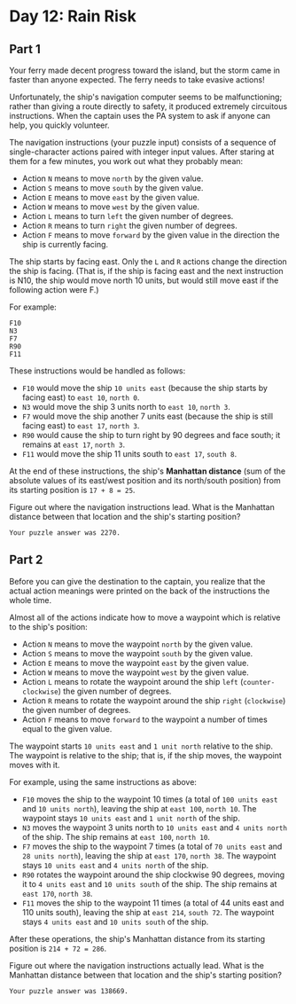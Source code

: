 # Day 12: Rain Risk 
## Part 1
Your ferry made decent progress toward the island, but the storm came in faster than anyone expected. The ferry needs to take evasive actions!

Unfortunately, the ship's navigation computer seems to be malfunctioning; rather than giving a route directly to safety, it produced extremely circuitous instructions. When the captain uses the PA system to ask if anyone can help, you quickly volunteer.

The navigation instructions (your puzzle input) consists of a sequence of single-character actions paired with integer input values. After staring at them for a few minutes, you work out what they probably mean:

- Action `N` means to move `north` by the given value.
- Action `S` means to move `south` by the given value.
- Action `E` means to move `east` by the given value.
- Action `W` means to move `west` by the given value.
- Action `L` means to turn `left` the given number of degrees.
- Action `R` means to turn `right` the given number of degrees.
- Action `F` means to move `forward` by the given value in the direction the ship is currently facing.

The ship starts by facing east. Only the `L` and `R` actions change the direction the ship is facing. (That is, if the ship is facing east and the next instruction is N10, the ship would move north 10 units, but would still move east if the following action were F.)

For example:
```
F10
N3
F7
R90
F11
```

These instructions would be handled as follows:
* `F10` would move the ship `10 units east` (because the ship starts by facing east) to `east 10`, `north 0`.
* `N3` would move the ship 3 units north to `east 10`, `north 3`.
* `F7` would move the ship another 7 units east (because the ship is still facing east) to `east 17`, `north 3`.
* `R90` would cause the ship to turn right by 90 degrees and face south; it remains at `east 17`, `north 3`.
* `F11` would move the ship 11 units south to `east 17`, `south 8`.

At the end of these instructions, the ship's **Manhattan distance** (sum of the absolute values of its east/west position and its north/south position) from its starting position is `17 + 8 = 25`.

Figure out where the navigation instructions lead. What is the Manhattan distance between that location and the ship's starting position?

```
Your puzzle answer was 2270.
```

## Part 2 
Before you can give the destination to the captain, you realize that the actual action meanings were printed on the back of the instructions the whole time.

Almost all of the actions indicate how to move a waypoint which is relative to the ship's position:
- Action `N` means to move the waypoint `north` by the given value.
- Action `S` means to move the waypoint `south` by the given value.
- Action `E` means to move the waypoint `east` by the given value.
- Action `W` means to move the waypoint `west` by the given value.
- Action `L` means to rotate the waypoint around the ship `left` (`counter-clockwise`) the given number of degrees.
- Action `R` means to rotate the waypoint around the ship `right` (`clockwise`) the given number of degrees.
- Action `F` means to move `forward` to the waypoint a number of times equal to the given value.

The waypoint starts `10 units east` and `1 unit north` relative to the ship. The waypoint is relative to the ship; that is, if the ship moves, the waypoint moves with it.

For example, using the same instructions as above:
* `F10` moves the ship to the waypoint 10 times (a total of `100 units east` and `10 units north`), leaving the ship at `east 100`, `north 10`. The waypoint stays `10 units east` and `1 unit north` of the ship.
* `N3` moves the waypoint 3 units north to `10 units east` and `4 units north` of the ship. The ship remains at `east 100`, `north 10`.
* `F7` moves the ship to the waypoint 7 times (a total of `70 units east` and `28 units north`), leaving the ship at `east 170`, `north 38`. The waypoint stays `10 units east` and `4 units north` of the ship.
* `R90` rotates the waypoint around the ship clockwise 90 degrees, moving it to `4 units east` and `10 units south` of the ship. The ship remains at `east 170`, `north 38`.
* `F11` moves the ship to the waypoint 11 times (a total of 44 units east and 110 units south), leaving the ship at `east 214`, `south 72`. The waypoint stays `4 units east` and `10 units south` of the ship.

After these operations, the ship's Manhattan distance from its starting position is `214 + 72 = 286`.

Figure out where the navigation instructions actually lead. What is the Manhattan distance between that location and the ship's starting position?

```
Your puzzle answer was 138669.
```